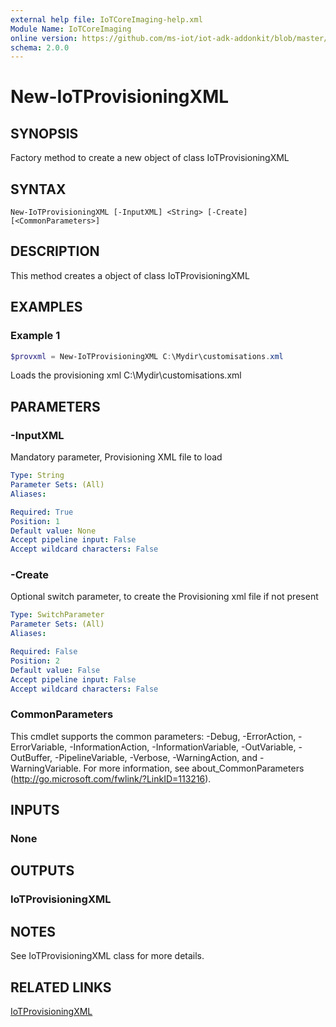 ```yaml
---
external help file: IoTCoreImaging-help.xml
Module Name: IoTCoreImaging
online version: https://github.com/ms-iot/iot-adk-addonkit/blob/master/Tools/IoTCoreImaging/Docs/New-IoTProvisioningXML.md
schema: 2.0.0
---
```


# New-IoTProvisioningXML

## SYNOPSIS
Factory method to create a new object of class IoTProvisioningXML

## SYNTAX

```
New-IoTProvisioningXML [-InputXML] <String> [-Create] [<CommonParameters>]
```

## DESCRIPTION
This method creates a object of class IoTProvisioningXML

## EXAMPLES

### Example 1
```Powershell
$provxml = New-IoTProvisioningXML C:\Mydir\customisations.xml
```

Loads the provisioning xml C:\Mydir\customisations.xml

## PARAMETERS

### -InputXML
Mandatory parameter, Provisioning XML file to load

```yaml
Type: String
Parameter Sets: (All)
Aliases:

Required: True
Position: 1
Default value: None
Accept pipeline input: False
Accept wildcard characters: False
```

### -Create
Optional switch parameter, to create the Provisioning xml file if not present

```yaml
Type: SwitchParameter
Parameter Sets: (All)
Aliases:

Required: False
Position: 2
Default value: False
Accept pipeline input: False
Accept wildcard characters: False
```

### CommonParameters
This cmdlet supports the common parameters: -Debug, -ErrorAction, -ErrorVariable, -InformationAction, -InformationVariable, -OutVariable, -OutBuffer, -PipelineVariable, -Verbose, -WarningAction, and -WarningVariable.
For more information, see about_CommonParameters (http://go.microsoft.com/fwlink/?LinkID=113216).

## INPUTS

### None
## OUTPUTS

### IoTProvisioningXML
## NOTES
See IoTProvisioningXML class for more details.

## RELATED LINKS

[IoTProvisioningXML](./Classes/IoTProvisioningXML.md)


